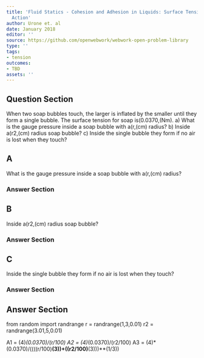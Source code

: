 ```yaml
---
title: 'Fluid Statics - Cohesion and Adhesion in Liquids: Surface Tension and Capillary
  Action'
author: Urone et. al
date: January 2018
editor: ''
source: https://github.com/openwebwork/webwork-open-problem-library
type: ''
tags:
- tension
outcomes:
- TBD
assets: ''
---
```


## Question Section 

When two soap bubbles touch, the larger is inflated by the smaller until they form a single bubble. The surface tension for soap is(0.0370,(Nm).
a) What is the gauge pressure inside a soap bubble with a(r,(cm) radius?
b) Inside a(r2,(cm) radius soap bubble?
c) Inside the single bubble they form if no air is lost when they touch?

## A
What is the gauge pressure inside a soap bubble with a(r,(cm) radius?
### Answer Section
## B
Inside a(r2,(cm) radius soap bubble?
### Answer Section
## C
Inside the single bubble they form if no air is lost when they touch?
### Answer Section


## Answer Section

from random import randrange
r = randrange(1,3,0.01)
r2 = randrange(3.01,5,0.01)

A1 = (4)*(0.0370)/(r/100)
A2 = (4)*(0.0370)/(r2/100)
A3 = (4)*(0.0370)/((((r/100)**(3))+((r2/100)**(3)))**(1/3))